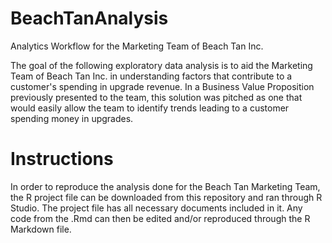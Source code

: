 # BeachTanAnalysis
Analytics Workflow for the Marketing Team of Beach Tan Inc.

The goal of the following exploratory data analysis is to aid the Marketing Team of Beach Tan Inc. in understanding factors that contribute to a customer's spending in upgrade revenue. In a Business Value Proposition previously presented to the team, this solution was pitched as one that would easily allow the team to identify trends leading to a customer spending money in upgrades.  

# Instructions

In order to reproduce the analysis done for the Beach Tan Marketing Team, the R project file can be downloaded from this repository and ran through R Studio. The project file has all necessary documents included in it. Any code from the .Rmd can then be edited and/or reproduced through the R Markdown file.
